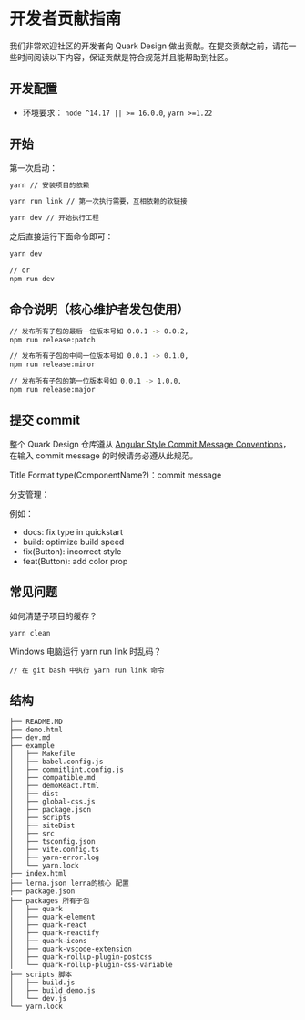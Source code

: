 # 开发者贡献指南

我们非常欢迎社区的开发者向 Quark Design 做出贡献。在提交贡献之前，请花一些时间阅读以下内容，保证贡献是符合规范并且能帮助到社区。

## 开发配置

- 环境要求： `node ^14.17 || >= 16.0.0`, `yarn >=1.22`

## 开始

第一次启动：

```bash
yarn // 安装项目的依赖

yarn run link // 第一次执行需要，互相依赖的软链接

yarn dev // 开始执行工程
```

之后直接运行下面命令即可：

```bash
yarn dev

// or
npm run dev
```

## 命令说明（核心维护者发包使用）

```bash
// 发布所有子包的最后一位版本号如 0.0.1 -> 0.0.2,
npm run release:patch

// 发布所有子包的中间一位版本号如 0.0.1 -> 0.1.0,
npm run release:minor

// 发布所有子包的第一位版本号如 0.0.1 -> 1.0.0,
npm run release:major
```

## 提交 commit

整个 Quark Design 仓库遵从 [Angular Style Commit Message Conventions](https://gist.github.com/stephenparish/9941e89d80e2bc58a153)，在输入 commit message 的时候请务必遵从此规范。

Title Format
type(ComponentName?)：commit message

分支管理：

例如：

- docs: fix type in quickstart
- build: optimize build speed
- fix(Button): incorrect style
- feat(Button): add color prop

## 常见问题

如何清楚子项目的缓存？

```
yarn clean
```

Windows 电脑运行 yarn run link 时乱码？

```
// 在 git bash 中执行 yarn run link 命令
```

## 结构

```
├── README.MD
├── demo.html
├── dev.md
├── example
│   ├── Makefile
│   ├── babel.config.js
│   ├── commitlint.config.js
│   ├── compatible.md
│   ├── demoReact.html
│   ├── dist
│   ├── global-css.js
│   ├── package.json
│   ├── scripts
│   ├── siteDist
│   ├── src
│   ├── tsconfig.json
│   ├── vite.config.ts
│   ├── yarn-error.log
│   └── yarn.lock
├── index.html
├── lerna.json lerna的核心 配置
├── package.json
├── packages 所有子包
│   ├── quark
│   ├── quark-element
│   ├── quark-react
│   ├── quark-reactify
│   ├── quark-icons
│   ├── quark-vscode-extension
│   ├── quark-rollup-plugin-postcss
│   └── quark-rollup-plugin-css-variable
├── scripts 脚本
│   ├── build.js
│   ├── build_demo.js
│   └── dev.js
└── yarn.lock
```
